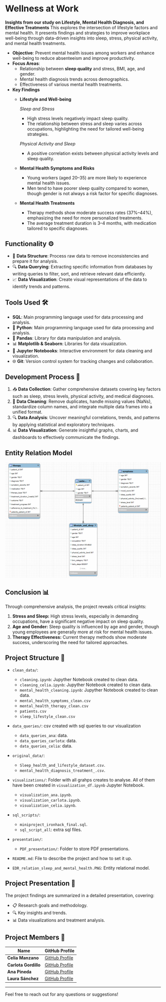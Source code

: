# Wellness at Work
**Insights from our study on Lifestyle, Mental Health Diagnosis, and Effective Treatments**
This explores the intersection of lifestyle factors and mental health. It presents findings and strategies to improve workplace well-being through data-driven insights into sleep, stress, physical activity, and mental health treatments.

- **Objective**: Prevent mental health issues among workers and enhance well-being to reduce absenteeism and improve productivity.
- **Focus Areas**:
  - Relationship between **sleep quality** and stress, BMI, age, and gender.
  - Mental health diagnosis trends across demographics.
  - Effectiveness of various mental health treatments.
- **Key Findings**
    - **Lifestyle and Well-being**
      
       *Sleep and Stress*

        - High stress levels negatively impact sleep quality.
        - The relationship between stress and sleep varies across occupations, highlighting the need for tailored well-being strategies.
          
       *Physical Activity and Sleep*

        - A positive correlation exists between physical activity levels and sleep quality.
          
  - **Mental Health Symptoms and Risks**
    - Young workers (aged 20–35) are more likely to experience mental health issues.
    - Men tend to have poorer sleep quality compared to women, though gender is not always a risk factor for specific diagnoses.
  - **Mental Health Treatments**
    - Therapy methods show moderate success rates (37%–44%), emphasizing the need for more personalized treatments.
    - The average treatment duration is 3–4 months, with medication tailored to specific diagnoses.
 


## Functionality ⚙️

- 🧹 **Data Structure**: Process raw data to remove inconsistencies and prepare it for analysis.
- 🔍 **Data Querying**: Extracting specific information from databases by writing queries to filter, sort, and retrieve relevant data efficiently.
- 📈 **Data Visualization**: Create visual representations of the data to identify trends and patterns.

## Tools Used 🛠️

- **SQL**: Main programming language used for data processing and analysis.
- 🐍 **Python**: Main programming language used for data processing and analysis.
- 🐼 **Pandas**: Library for data manipulation and analysis.
- 📊 **Matplotlib & Seaborn**: Libraries for data visualization.
- 📓 **Jupyter Notebooks**: Interactive environment for data cleaning and visualization.
- 🌐 **Git**: Version control system for tracking changes and collaboration.

## Development Process 🚀

1. 📥 **Data Collection**: Gather comprehensive datasets covering key factors such as sleep, stress levels, physical activity, and medical diagnoses.
2. 🧹 **Data Cleaning**: Remove duplicates, handle missing values (NaNs), standardize column names, and integrate multiple data frames into a unified format. 
3. 🔍 **Data Analysis**: Uncover meaningful correlations, trends, and patterns by applying statistical and exploratory techniques.
4. 📊 **Data Visualization**: Generate insightful graphs, charts, and dashboards to effectively communicate the findings.


## Entity Relation Model 
![Descripción de la imagen](EDR_relation_sleep_and_mental_health.PNG)

## Conclusion 📊
Through comprehensive analysis, the project reveals critical insights:

1. **Stress and Sleep:** High stress levels, especially in demanding occupations, have a significant negative impact on sleep quality.
2. **Age and Gender:** Sleep quality is influenced by age and gender, though young employees are generally more at risk for mental health issues.
3. **Therapy Effectiveness:** Current therapy methods show moderate success, underscoring the need for tailored approaches.



## Project Structure 📁

- `clean_data/`:
    - `cleaning.ipynb`: Jupyther Notebook created to clean data.
    - `cleaning_celia.ipynb`: Jupyther Notebook created to clean data.
    - `mental_health_cleaning.ipynb`: Jupyther Notebook created to clean data.
    - `mental_health_symptoms_clean.csv`
    - `mental_health_therapy_clean.csv`
    - `patients.csv`
    - `sleep_lifestyle_clean.csv`
- `data_queries/`: csv created with sql queries to our visualization
    - `data_queries_ana`: data.
    - `data_queries_carlota`: data.
    - `data_queries_celia`: data.

- `original_data/`:
    - `Sleep_health_and_lifestyle_dataset.csv`.
    - `mental_health_diagnosis_treatment_.csv`.
  


  
- `visualizations/`: Folder with all grahps creates to analyse. All of them have been created in `visualization_df.ipynb` Jupyter Notebook.
    - `visualization_ana.ipynb`.
    - `visualization_carlota.ipynb`.
    - `visualization_celia.ipynb`.
- `sql_scripts/`:
    - `miniproject_ironhack_final.sql`.
    - `sql_script_all`: extra sql files.

- `presentation/`: 
  - `PDF_presentation/`: Folder to store PDF presentations.
- `README.md`: File to describe the project and how to set it up.
- `EDR_relation_sleep_and_mental_health.PNG`: Entity relational model.


## Project Presentation 🎤

The project findings are summarized in a detailed presentation, covering:

- 📋 Research goals and methodology.
- 🔍 Key insights and trends.
- 📊 Data visualizations and treatment analysis.



## Project Members 👥

| Name       | GitHub Profile                           |
|------------|------------------------------------------|
| **Celia Manzano** | [GitHub Profile](https://github.com/cemanzanoc) |
| **Carlota Gordillo** | [GitHub Profile](https://github.com/carlotagordillo2) |
| **Ana Pineda** | [GitHub Profile](https://github.com/asdianita) |
| **Laura Sánchez** | [GitHub Profile](https://github.com/laurasanchez20) |
----

Feel free to reach out for any questions or suggestions!
